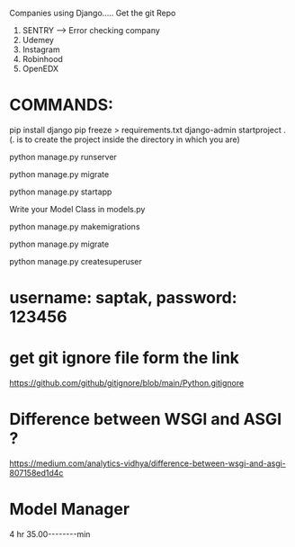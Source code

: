 Companies using Django..... 
Get the git Repo

1. SENTRY --> Error checking company
2. Udemey
3. Instagram
4. Robinhood
5. OpenEDX

# COMMANDS: 
pip install django
pip freeze > requirements.txt
django-admin startproject <project name> . (. is to create the project inside the directory in which you are)

python manage.py runserver

python manage.py migrate

python manage.py startapp <app name>

Write your Model Class in models.py

python manage.py makemigrations

python manage.py migrate

python manage.py createsuperuser
# username: saptak,  password: 123456

# get git ignore file form the link
https://github.com/github/gitignore/blob/main/Python.gitignore

# Difference between WSGI and ASGI ?
https://medium.com/analytics-vidhya/difference-between-wsgi-and-asgi-807158ed1d4c

# Model Manager

4 hr 35.00--------min